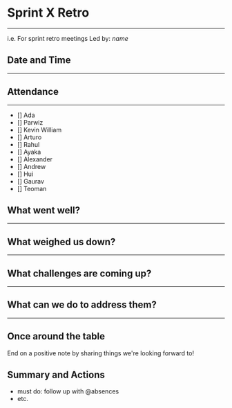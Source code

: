 # Sprint X Retro

---

i.e. For sprint retro meetings
Led by: _name_

## Date and Time

---

## Attendance

---

- [] Ada
- [] Parwiz
- [] Kevin William
- [] Arturo
- [] Rahul
- [] Ayaka
- [] Alexander
- [] Andrew
- [] Hui
- [] Gaurav
- [] Teoman

## What went well?

---

## What weighed us down?

---

## What challenges are coming up?

---

## What can we do to address them?

---

## Once around the table

End on a positive note by sharing things we're looking forward to!

## Summary and Actions

- must do: follow up with @absences
- etc.
